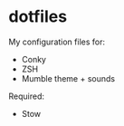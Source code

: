 dotfiles
========

My configuration files for:

+ Conky
+ ZSH
+ Mumble theme + sounds


Required:

+ Stow
